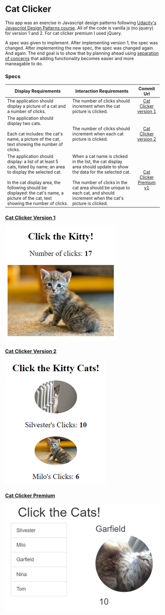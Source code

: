 # Cat Clicker

This app was an exercise in Javascript design patterns following [Udacity's Javascript Design Patterns course](https://www.udacity.com/course/javascript-design-patterns--ud989). All of the code is vanilla js (no jquery) for version 1 and 2. For cat clicker premium I used jQuery.

A spec was given to implement. After implementing version 1, the spec was changed. After implementing the new spec, the spec was changed again. And again. The end goal is to show that by planning ahead using [separation of concerns](http://en.wikipedia.org/wiki/Separation_of_concerns) that adding functionality becomes easier and more maneagable to do. 

### Specs

| Display Requirements | Interaction Requirements | Commit Url |
| ------------- | ------------- | :-------------: |
| The application should display a picture of a cat and a number of clicks. | The number of clicks should increment when the cat picture is clicked. | [Cat Clicker version 1](https://github.com/carlotapearl/Udacity-FEND-cat-clicker/tree/aa1702c813aff03ce502f8c3bbf6bd0278c28126)
| The application should display two cats.<br /><br />Each cat includes: the cat's name, a picture of the cat, text showing the number of clicks. | The number of clicks should increment when each cat picture is clicked. | [Cat Clicker version 2](https://github.com/carlotapearl/Udacity-FEND-cat-clicker/tree/dba000b90033c97b7a14a3c537a14153d9e6973e)
| The application should display: a list of at least 5 cats, listed by name; an area to display the selected cat.<br /><br />In the cat display area, the following should be displayed: the cat's name, a picture of the cat, text showing the number of clicks. | When a cat name is clicked in the list, the cat display area should update to show the data for the selected cat.<br /><br />The number of clicks in the cat area should be unique to each cat, and should increment when the cat's picture is clicked. | [Cat Clicker Premium v1](https://github.com/carlotapearl/Udacity-FEND-cat-clicker/tree/master/cat-clicker-premium)

### [Cat Clicker Version 1](https://github.com/carlotapearl/Udacity-FEND-cat-clicker/tree/aa1702c813aff03ce502f8c3bbf6bd0278c28126)
![catclickerv1.png](catclickerv1.png)

### [Cat Clicker Version 2](https://github.com/carlotapearl/Udacity-FEND-cat-clicker/tree/dba000b90033c97b7a14a3c537a14153d9e6973e)
![catclickerv2.png](catclickerv2.PNG)

### [Cat Clicker Premium](https://github.com/carlotapearl/Udacity-FEND-cat-clicker/tree/master/cat-clicker-premium)
![cat-clicker-premium.PNG](cat-clicker-premium.PNG)